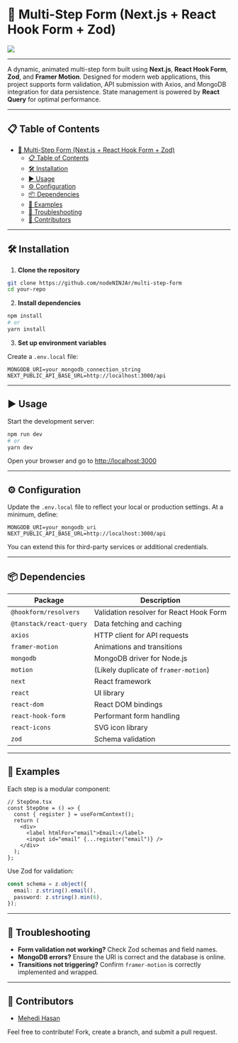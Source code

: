 
# 🧾 Multi-Step Form (Next.js + React Hook Form + Zod)
<img src="https://i.ibb.co.com/xtytWNBw/Screenshot-23.png"/>

---

A dynamic, animated multi-step form built using **Next.js**, **React Hook Form**, **Zod**, and **Framer Motion**. Designed for modern web applications, this project supports form validation, API submission with Axios, and MongoDB integration for data persistence. State management is powered by **React Query** for optimal performance.

---

## 📋 Table of Contents

- [🧾 Multi-Step Form (Next.js + React Hook Form + Zod)](#-multi-step-form-nextjs--react-hook-form--zod)
  - [📋 Table of Contents](#-table-of-contents)
  - [🛠 Installation](#-installation)
  - [▶️ Usage](#️-usage)
  - [⚙️ Configuration](#️-configuration)
  - [📦 Dependencies](#-dependencies)
  - [🧪 Examples](#-examples)
  - [🧯 Troubleshooting](#-troubleshooting)
  - [👥 Contributors](#-contributors)

---

## 🛠 Installation

1. **Clone the repository**

```bash
git clone https://github.com/nodeNINJAr/multi-step-form
cd your-repo
```

2. **Install dependencies**

```bash
npm install
# or
yarn install
```

3. **Set up environment variables**

Create a `.env.local` file:

```env
MONGODB_URI=your_mongodb_connection_string
NEXT_PUBLIC_API_BASE_URL=http://localhost:3000/api
```

---

## ▶️ Usage

Start the development server:

```bash
npm run dev
# or
yarn dev
```

Open your browser and go to [http://localhost:3000](http://localhost:3000)

---

## ⚙️ Configuration

Update the `.env.local` file to reflect your local or production settings. At a minimum, define:

```env
MONGODB_URI=your_mongodb_uri
NEXT_PUBLIC_API_BASE_URL=http://localhost:3000/api
```

You can extend this for third-party services or additional credentials.

---

## 📦 Dependencies

| Package                    | Description                              |
|----------------------------|------------------------------------------|
| `@hookform/resolvers`      | Validation resolver for React Hook Form  |
| `@tanstack/react-query`    | Data fetching and caching                |
| `axios`                    | HTTP client for API requests             |
| `framer-motion`            | Animations and transitions               |
| `mongodb`                  | MongoDB driver for Node.js               |
| `motion`                   | (Likely duplicate of `framer-motion`)    |
| `next`                     | React framework                          |
| `react`                    | UI library                               |
| `react-dom`                | React DOM bindings                       |
| `react-hook-form`          | Performant form handling                 |
| `react-icons`              | SVG icon library                         |
| `zod`                      | Schema validation                        |

---

## 🧪 Examples

Each step is a modular component:

```tsx
// StepOne.tsx
const StepOne = () => {
  const { register } = useFormContext();
  return (
    <div>
      <label htmlFor="email">Email:</label>
      <input id="email" {...register("email")} />
    </div>
  );
};
```

Use Zod for validation:

```ts
const schema = z.object({
  email: z.string().email(),
  password: z.string().min(6),
});
```

---

## 🧯 Troubleshooting

- **Form validation not working?** Check Zod schemas and field names.
- **MongoDB errors?** Ensure the URI is correct and the database is online.
- **Transitions not triggering?** Confirm `framer-motion` is correctly implemented and wrapped.

---

## 👥 Contributors

- [Mehedi Hasan](https://github.com/nodeNINJAr)

Feel free to contribute! Fork, create a branch, and submit a pull request.


